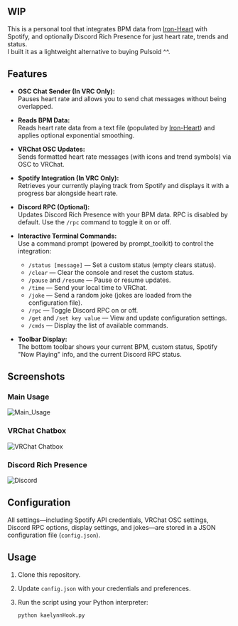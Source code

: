 ## WIP

This is a personal tool that integrates BPM data from [Iron-Heart](https://github.com/nullstalgia/iron-heart/) with Spotify, and optionally Discord Rich Presence for just heart rate, trends and status.  
I built it as a lightweight alternative to buying Pulsoid ^^.

## Features
- **OSC Chat Sender (In VRC Only):**  
  Pauses heart rate and allows you to send chat messages without being overlapped.
- **Reads BPM Data:**  
  Reads heart rate data from a text file (populated by [Iron-Heart](https://github.com/nullstalgia/iron-heart/)) and applies optional exponential smoothing.
- **VRChat OSC Updates:**  
  Sends formatted heart rate messages (with icons and trend symbols) via OSC to VRChat.
- **Spotify Integration (In VRC Only):**  
  Retrieves your currently playing track from Spotify and displays it with a progress bar alongside heart rate.
- **Discord RPC (Optional):**  
  Updates Discord Rich Presence with your BPM data. RPC is disabled by default. Use the `/rpc` command to toggle it on or off.

- **Interactive Terminal Commands:**  
  Use a command prompt (powered by prompt_toolkit) to control the integration:
  - `/status [message]` — Set a custom status (empty clears status).
  - `/clear` — Clear the console and reset the custom status.
  - `/pause` and `/resume` — Pause or resume updates.
  - `/time` — Send your local time to VRChat.
  - `/joke` — Send a random joke (jokes are loaded from the configuration file).
  - `/rpc` — Toggle Discord RPC on or off.
  - `/get` and `/set key value` — View and update configuration settings.
  - `/cmds` — Display the list of available commands.

- **Toolbar Display:**  
  The bottom toolbar shows your current BPM, custom status, Spotify "Now Playing" info, and the current Discord RPC status.

## Screenshots

### Main Usage
![Main_Usage](https://i.imgur.com/MsTYtgZ.png)

### VRChat Chatbox
![VRChat Chatbox](https://i.imgur.com/DXzrMcK.png)

### Discord Rich Presence
![Discord](https://i.imgur.com/ToUjV1W.png)

## Configuration

All settings—including Spotify API credentials, VRChat OSC settings, Discord RPC options, display settings, and jokes—are stored in a JSON configuration file (`config.json`).

## Usage

1. Clone this repository.
2. Update `config.json` with your credentials and preferences.
3. Run the script using your Python interpreter:

   ```bash
   python kaelynnHook.py
